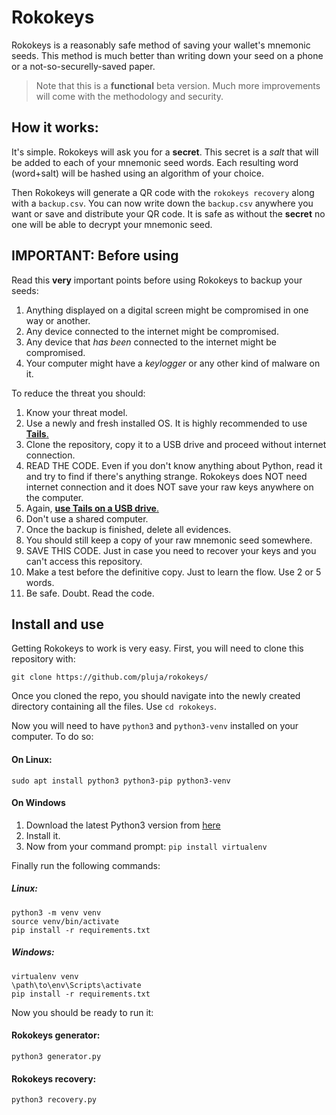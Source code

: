 # Rokokeys
Rokokeys is a reasonably safe method of saving your wallet's mnemonic seeds. This method is much better than writing down your seed on a phone or a not-so-securelly-saved paper.

> Note that this is a **functional** beta version. Much more improvements will come with the methodology and security.

## How it works:

It's simple. Rokokeys will ask you for a **secret**. This secret is a *salt* that will be added to each of your mnemonic seed words. Each resulting word (word+salt) will be hashed using an algorithm of your choice. 

Then Rokokeys will generate a QR code with the `rokokeys recovery` along with a `backup.csv`. You can now write down the `backup.csv` anywhere you want or save and distribute your QR code. It is safe as without the **secret** no one will be able to decrypt your mnemonic seed.

## IMPORTANT: Before using

Read this **very** important points before using Rokokeys to backup your seeds:
1. Anything displayed on a digital screen might be compromised in one way or another. 
2. Any device connected to the internet might be compromised.
3. Any device that *has been* connected to the internet might be compromised.
4. Your computer might have a *keylogger* or any other kind of malware on it.

To reduce the threat you should:
1. Know your threat model.
2. Use a newly and fresh installed OS. It is highly recommended to use [**Tails**.](https://tails.boum.org/)
3. Clone the repository, copy it to a USB drive and proceed without internet connection.
4. READ THE CODE. Even if you don't know anything about Python, read it and try to find if there's anything strange. Rokokeys does NOT need internet connection and it does NOT save your raw keys anywhere on the computer.
5. Again, [**use Tails on a USB drive**.](https://tails.boum.org/)
6. Don't use a shared computer.
7. Once the backup is finished, delete all evidences.
8. You should still keep a copy of your raw mnemonic seed somewhere.
9. SAVE THIS CODE. Just in case you need to recover your keys and you can't access this repository.
10. Make a test before the definitive copy. Just to learn the flow. Use 2 or 5 words.
10. Be safe. Doubt. Read the code.

## Install and use

Getting Rokokeys to work is very easy. First, you will need to clone this repository with:

`git clone https://github.com/pluja/rokokeys/`

Once you cloned the repo, you should navigate into the newly created directory containing all the files. Use `cd rokokeys`.

Now you will need to have `python3` and `python3-venv` installed on your computer. To do so:

#### On Linux:
`sudo apt install python3 python3-pip python3-venv`

#### On Windows
1. Download the latest Python3 version from [here](https://www.python.org/downloads/windows/)
2. Install it.
3. Now from your command prompt: `pip install virtualenv`

Finally run the following commands:
##### Linux:
```
python3 -m venv venv
source venv/bin/activate
pip install -r requirements.txt
```

##### Windows:
```
virtualenv venv
\path\to\env\Scripts\activate
pip install -r requirements.txt
```

Now you should be ready to run it:
#### Rokokeys generator:
`python3 generator.py`

#### Rokokeys recovery:
`python3 recovery.py`
